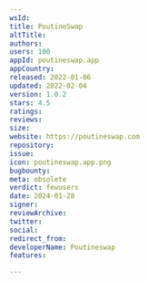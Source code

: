 ```yaml
---
wsId: 
title: PoutineSwap
altTitle: 
authors: 
users: 100
appId: poutineswap.app
appCountry: 
released: 2022-01-06
updated: 2022-02-04
version: 1.0.2
stars: 4.5
ratings: 
reviews: 
size: 
website: https://poutineswap.com
repository: 
issue: 
icon: poutineswap.app.png
bugbounty: 
meta: obsolete
verdict: fewusers
date: 2024-01-28
signer: 
reviewArchive: 
twitter: 
social: 
redirect_from: 
developerName: Poutineswap
features: 

---
```


